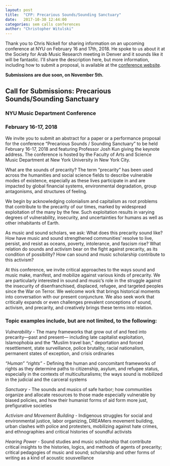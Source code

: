 ```yaml
---
layout: post
title:  "CFP: Precarious Sounds/Sounding Sanctuary"
date:   2017-10-30 12:44:00
categories: sem calls conferences
author: "Christopher Witulski"
---
```


Thank you to Chris Nickell for sharing information on an upcoming conference at NYU on February 16 and 17th, 2018. He spoke to us about it at the Society for Arab Music Research meeting in Denver and it sounds like it will be fantastic. I'll share the description here, but more information, including how to submit a proposal, is available at the [conference website](http://bit.ly/2uwomop).

**Submissions are due soon, on November 5th.**

## Call for Submissions: Precarious Sounds/Sounding Sanctuary

### NYU Music Department Conference

### February 16-17, 2018

We invite you to submit an abstract for a paper or a performance proposal for the conference “Precarious Sounds / Sounding Sanctuary” to be held February 16-17, 2018 and featuring Professor Josh Kun giving the keynote address. The conference is hosted by the Faculty of Arts and Science Music Department at New York University in New York City.

What are the sounds of precarity? The term “precarity” has been used across the humanities and social science fields to describe vulnerable modes of existence, especially as these lives participate in and are impacted by global financial systems, environmental degradation, group antagonisms, and structures of feeling.

We begin by acknowledging colonialism and capitalism as root problems that contribute to the precarity of our times, marked by widespread exploitation of the many by the few. Such exploitation results in varying degrees of vulnerability, insecurity, and uncertainties for humans as well as other inhabitants of Earth.

As music and sound scholars, we ask: What does this precarity sound like? How have music and sound strengthened communities’ resolve to live, persist, and resist as oceans, poverty, intolerance, and fascism rise? What relation do sounds and activism bear on the fight against precarity, as its condition of possibility? How can sound and music scholarship contribute to this activism?

At this conference, we invite critical approaches to the ways sound and music make, manifest, and mobilize against various kinds of precarity. We are particularly interested in sound and music’s role in the struggle against the insecurity of disenfranchised, displaced, refugee, and targeted peoples since the War on Terror. We welcome work that brings historical moments into conversation with our present conjuncture. We also seek work that critically expands or even challenges prevalent conceptions of sound, activism, and precarity, and creatively brings these terms into relation.

### Topic examples include, but are not limited, to the following:

*Vulnerability* - The many frameworks that grow out of and feed into precarity—past and present— including late capitalist exploitation, Islamophobia and the “Muslim travel ban,” deportation and forced resettlement, state surveillance, police brutality, racial nationalism, permanent states of exception, and crisis ordinaries

*“Human” “rights”* - Defining the human and concomitant frameworks of rights as they determine paths to citizenship, asylum, and refugee status, especially in the contexts of multiculturalisms; the ways sound is mobilized in the judicial and the carceral systems

*Sanctuary* - The sounds and musics of safe harbor; how communities organize and allocate resources to those made especially vulnerable by biased policies, and how their humanist forms of aid form more just, prefigurative societies

*Activism and Movement Building* - Indigenous struggles for social and environmental justice, labor organizing, DREAMers movement building, urban clashes with police and protesters, mobilizing against hate crimes, and ethnographies and critical histories of soundful activists

*Hearing Power* - Sound studies and music scholarship that contribute critical insights to the histories, logics, and methods of agents of precarity; critical pedagogies of music and sound; scholarship and other forms of writing as a kind of acoustic sousveillance
